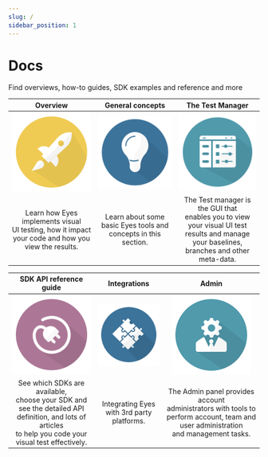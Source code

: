 ```yaml
---
slug: /
sidebar_position: 1
---
```


# Docs

Find overviews, how-to guides, SDK examples and reference and more

| Overview   |      General concepts      |  The Test Manager |
|:-:|:-:|:-:|
| ![Overview](../static/img/spaceship.png) |  ![General concepts](../static/img/lightbulb.png) | ![The Test Manager](../static/img/testmanager.png) |
| Learn how Eyes implements visual<br />UI testing, how it impact your code and how you view the results. |   Learn about some basic Eyes tools and concepts in this section.   |  The Test manager is the GUI that<br />enables you to view your visual UI test<br />results and manage your baselines, branches and other meta-data.  |

|  SDK API reference guide  |  Integrations  |  Admin  |
|:-:|:-:|:-:|
| ![SDK API reference guide](../static/img/sdk-api.png) | ![Integrations](../static/img/integration.png) | ![Admin](../static/img/administration.png) |
|  See which SDKs are available,<br />choose your SDK and see the detailed API definition, and lots of articles<br />to help you code your visual test effectively.  |  Integrating Eyes with 3rd party platforms.  |  The Admin panel provides account<br />administrators with tools to perform account, team and user administration<br />and management tasks.  |